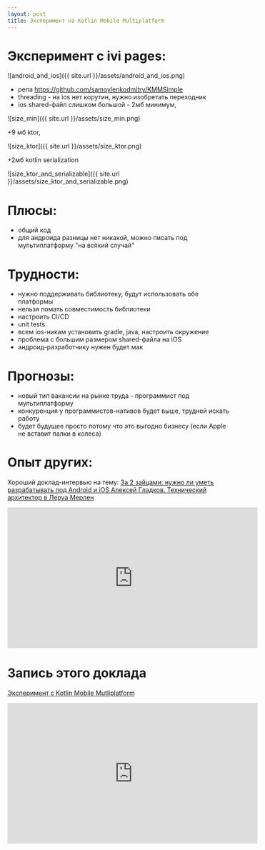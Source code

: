 ```yaml
---
layout: post
title: Эксперимент на Kotlin Mobile Multiplatform
---
```

# Эксперимент с ivi pages:
![android_and_ios]({{ site.url }}/assets/android_and_ios.png)
* репа https://github.com/samoylenkodmitry/KMMSimple
* threading - на ios нет корутин, нужно изобретать переходник
* ios shared-файл слишком большой - 
2мб минимум,

![size_min]({{ site.url }}/assets/size_min.png)

 +9 мб ktor, 
 
![size_ktor]({{ site.url }}/assets/size_ktor.png)

+2мб kotlin serialization

![size_ktor_and_serializable]({{ site.url }}/assets/size_ktor_and_serializable.png)


# Плюсы:

* общий код
* для андроида разницы нет никакой, можно писать под мультиплатформу "на всякий случай"

# Трудности:

* нужно поддерживать библиотеку, будут использовать обе платформы
* нельзя ломать совместимость библиотеки
* настроить CI/CD
* unit tests
* всем ios-никам установить gradle, java, настроить окружение
* проблема с большим размером shared-файла на iOS
* андроид-разработчику нужен будет мак


# Прогнозы:
 * новый тип вакансии на рынке труда - программист под мультиплатформу
 * конкуренция у программистов-нативов будет выше, трудней искать работу
 * будет будущее просто потому что это выгодно бизнесу (если Apple не вставит палки в колеса)
 
# Опыт других:

Хороший доклад-интервью на тему:
[За 2 зайцами: нужно ли уметь разрабатывать под Android и iOS Алексей Гладков. Технический архитектор в Леруа Мерлен](https://youtu.be/LRhNgv2EgSw)
<iframe width="560" height="315" src="https://www.youtube.com/embed/LRhNgv2EgSw" frameborder="0"  allow="autoplay; encrypted-media" allowfullscreen></iframe>

# Запись этого доклада
[Эксперимент с Kotlin Mobile Mutliplatform](https://www.twitch.tv/videos/883386268)

<iframe width="560" height="315" src="https://player.twitch.tv/?video=883386268&parent=www.example.com" frameborder="0"  allow="autoplay; encrypted-media" allowfullscreen></iframe>



